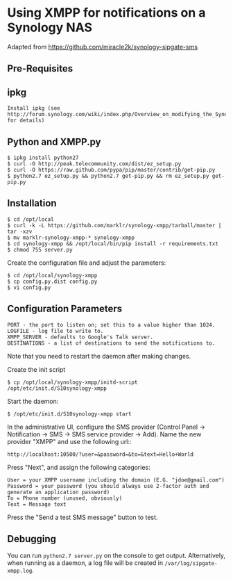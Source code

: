 Using XMPP for notifications on a Synology NAS
==============================================

Adapted from https://github.com/miracle2k/synology-sipgate-sms

Pre-Requisites
--------------

ipkg
-----
	Install ipkg (see http://forum.synology.com/wiki/index.php/Overview_on_modifying_the_Synology_Server,_bootstrap,_ipkg_etc#How_to_install_ipkg for details)

Python and XMPP.py
-------------------
	$ ipkg install python27
	$ curl -O http://peak.telecommunity.com/dist/ez_setup.py
	$ curl -O https://raw.github.com/pypa/pip/master/contrib/get-pip.py
	$ python2.7 ez_setup.py && python2.7 get-pip.py && rm ez_setup.py get-pip.py

Installation
------------
    $ cd /opt/local
    $ curl -k -L https://github.com/marklr/synology-xmpp/tarball/master | tar -xzv
    $ mv marklr-synology-xmpp-* synology-xmpp
    $ cd synology-xmpp && /opt/local/bin/pip install -r requirements.txt
    $ chmod 755 server.py

Create the configuration file and adjust the parameters:

    $ cd /opt/local/synology-xmpp
    $ cp config.py.dist config.py
    $ vi config.py

Configuration Parameters
-------------------------
	PORT - the port to listen on; set this to a value higher than 1024.
	LOGFILE - log file to write to.
	XMPP_SERVER - defaults to Google's Talk server.
	DESTINATIONS - a list of destinations to send the notifications to.

Note that you need to restart the daemon after making changes.

Create the init script 

    $ cp /opt/local/synology-xmpp/initd-script /opt/etc/init.d/S10synology-xmpp

Start the daemon:

    $ /opt/etc/init.d/S10synology-xmpp start

In the administrative UI, configure the SMS provider (Control Panel -> Notification -> SMS -> SMS service provider -> Add). Name the new provider "XMPP" and use the following url::

    http://localhost:10500/?user=&password=&to=&text=Hello+World

Press "Next", and assign the following categories:
	
	User = your XMPP username including the domain (E.G. "jdoe@gmail.com")
	Password = your password (you should always use 2-factor auth and generate an application password)
	To = Phone number (unused, obviously)
	Text = Message text

Press the "Send a test SMS message" button to test.


Debugging
---------

You can run ``python2.7 server.py`` on the console to get output. Alternatively, when running as a daemon, a log file will be created in ``/var/log/sipgate-xmpp.log``.